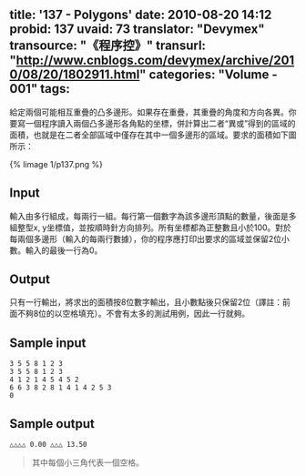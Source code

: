 title: '137 - Polygons'
date: 2010-08-20 14:12
probid: 137
uvaid: 73
translator: "Devymex"
transource: "《程序控》"
transurl: "http://www.cnblogs.com/devymex/archive/2010/08/20/1802911.html"
categories: "Volume - 001"
tags:
---

給定兩個可能相互重疊的凸多邊形。如果存在重疊，其重疊的角度和方向各異。你要寫一個程序讀入兩個凸多邊形各角點的坐標，併計算出二者“異或”得到的區域的面積，也就是在二者全部區域中僅存在其中一個多邊形的區域。要求的面積如下圖所示：

{% limage 1/p137.png %}

<!-- more -->

## Input ##

輸入由多行組成，每兩行一組。每行第一個數字為該多邊形頂點的數量，後面是多組整型x, y坐標值，並按順時針方向排列。所有坐標都為正整數且小於100。對於每兩個多邊形（輸入的每兩行數據），你的程序應打印出要求的區域並保留2位小數。輸入的最後一行為0。

## Output ##

只有一行輸出，將求出的面積按8位數字輸出，且小數點後只保留2位（譯註：前面不夠8位的以空格填充）。不會有太多的測試用例，因此一行就夠。

 
## Sample input ##

	3 5 5 8 1 2 3
	3 5 5 8 1 2 3
	4 1 2 1 4 5 4 5 2
	6 6 3 8 2 8 1 4 1 4 2 5 3
	0

## Sample output ##

	△△△△ 0.00 △△△ 13.50

> 其中每個小三角代表一個空格。